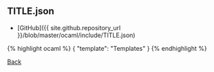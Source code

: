 ## TITLE.json

- [GitHub]({{ site.github.repository_url }}/blob/master/ocaml/include/TITLE.json)

{% highlight ocaml %}
{
    "template":  "Templates"
}
{% endhighlight %}

[Back](..)

